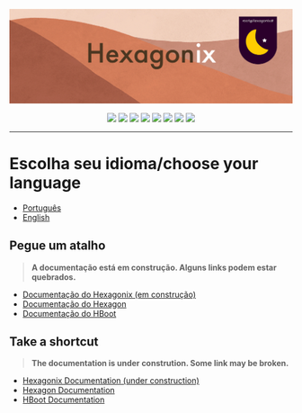<p align="center">
<img src="https://github.com/hexagonix/Doc/blob/main/Img/banner.png">
</p>

<div align="center">

![](https://img.shields.io/github/license/hexagonix/Hexagon.svg)
![](https://img.shields.io/github/stars/hexagonix/Hexagon.svg)
![](https://img.shields.io/github/issues/hexagonix/Hexagon.svg)
![](https://img.shields.io/github/issues-closed/hexagonix/Hexagon.svg)
![](https://img.shields.io/github/issues-pr/hexagonix/Hexagon.svg)
![](https://img.shields.io/github/issues-pr-closed/hexagonix/Hexagon.svg)
![](https://img.shields.io/github/downloads/hexagonix/Hexagon/total.svg)
![](https://img.shields.io/github/release/hexagonix/Hexagon.svg)

</div>

<hr>

# Escolha seu idioma/choose your language

* [Português](https://github.com/hexagonix/Doc#pegue-um-atalho)
* [English](https://github.com/hexagonix/Doc#take-a-shortcut)

## Pegue um atalho

> **A documentação está em construção. Alguns links podem estar quebrados.**

* [Documentação do Hexagonix (em construção)](https://github.com/hexagonix/Doc/tree/main/Hexagonix/README.md)
* [Documentação do Hexagon](https://github.com/hexagonix/Doc/tree/main/Hexagon/README.md)
* [Documentação do HBoot](https://github.com/hexagonix/Doc/tree/main/HBoot/README.md) 

<!-- Documentação im inglês -->

## Take a shortcut

> **The documentation is under constrution. Some link may be broken.**

* [Hexagonix Documentation (under construction)](https://github.com/hexagonix/Doc/tree/main/Hexagonix/README.en.md)
* [Hexagon Documentation](https://github.com/hexagonix/Doc/tree/main/Hexagon/README.en.md)
* [HBoot Documentation](https://github.com/hexagonix/Doc/tree/main/HBoot/README.en.md)

<!--

Versão deste arquivo: 1.0

-->
